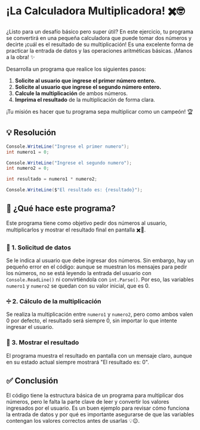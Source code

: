 # ¡La Calculadora Multiplicadora! ✖️🤓

¿Listo para un desafío básico pero super útil? En este ejercicio, tu programa se convertirá en una pequeña calculadora que puede tomar dos números y decirte ¡cuál es el resultado de su multiplicación! Es una excelente forma de practicar la entrada de datos y las operaciones aritméticas básicas. ¡Manos a la obra! ✨

Desarrolla un programa que realice los siguientes pasos:

1.  **Solicite al usuario que ingrese el primer número entero.**
2.  **Solicite al usuario que ingrese el segundo número entero.**
3.  **Calcule la multiplicación** de ambos números.
4.  **Imprima el resultado** de la multiplicación de forma clara.

¡Tu misión es hacer que tu programa sepa multiplicar como un campeón! 🏆

## 💡 Resolución

```csharp
Console.WriteLine("Ingrese el primer numero");
int numero1 = 0;

Console.WriteLine("Ingrese el segundo numero");
int numero2 = 0;

int resultado = numero1 * numero2;

Console.WriteLine($"El resultado es: {resultado}");
```

## 🧠 ¿Qué hace este programa?

Este programa tiene como objetivo pedir dos números al usuario, multiplicarlos y mostrar el resultado final en pantalla ✖️🧮.

### 🧾 1. Solicitud de datos

Se le indica al usuario que debe ingresar dos números. Sin embargo, hay un pequeño error en el código: aunque se muestran los mensajes para pedir los números, no se está leyendo la entrada del usuario con `Console.ReadLine()` ni convirtiéndola con `int.Parse()`. Por eso, las variables `numero1` y `numero2` se quedan con su valor inicial, que es 0.

### ➗ 2. Cálculo de la multiplicación

Se realiza la multiplicación entre `numero1` y `numero2`, pero como ambos valen 0 por defecto, el resultado será siempre 0, sin importar lo que intente ingresar el usuario.

### 📢 3. Mostrar el resultado

El programa muestra el resultado en pantalla con un mensaje claro, aunque en su estado actual siempre mostrará "El resultado es: 0".

## ✅ Conclusión

El código tiene la estructura básica de un programa para multiplicar dos números, pero le falta la parte clave de leer y convertir los valores ingresados por el usuario. Es un buen ejemplo para revisar cómo funciona la entrada de datos y por qué es importante asegurarse de que las variables contengan los valores correctos antes de usarlas 💡😉.

